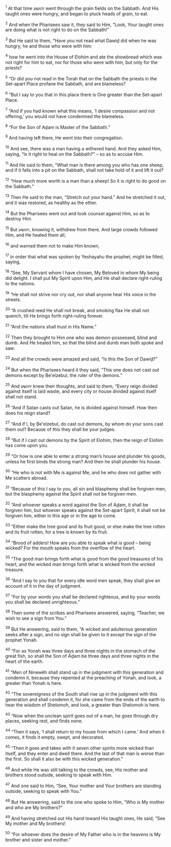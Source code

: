 <sup>1</sup> At that time יהושע went through the grain fields on the Sabbath. And His taught ones were hungry, and began to pluck heads of grain, to eat.

<sup>2</sup> And when the Pharisees saw it, they said to Him, “Look, Your taught ones are doing what is not right to do on the Sabbath!”

<sup>3</sup> But He said to them, “Have you not read what Dawiḏ did when he was hungry, he and those who were with him:

<sup>4</sup> how he went into the House of Elohim and ate the showbread which was not right for him to eat, nor for those who were with him, but only for the priests?

<sup>5</sup> “Or did you not read in the Torah that on the Sabbath the priests in the Set-apart Place profane the Sabbath, and are blameless?

<sup>6</sup> “But I say to you that in this place there is One greater than the Set-apart Place.

<sup>7</sup> “And if you had known what this means, ‘I desire compassion and not offering,’ you would not have condemned the blameless.

<sup>8</sup> “For the Son of Aḏam is Master of the Sabbath.”

<sup>9</sup> And having left there, He went into their congregation.

<sup>10</sup> And see, there was a man having a withered hand. And they asked Him, saying, “Is it right to heal on the Sabbath?” – so as to accuse Him.

<sup>11</sup> And He said to them, “What man is there among you who has one sheep, and if it falls into a pit on the Sabbath, shall not take hold of it and lift it out?

<sup>12</sup> “How much more worth is a man than a sheep! So it is right to do good on the Sabbath.”

<sup>13</sup> Then He said to the man, “Stretch out your hand.” And he stretched it out, and it was restored, as healthy as the other.

<sup>14</sup> But the Pharisees went out and took counsel against Him, so as to destroy Him.

<sup>15</sup> But יהושע, knowing it, withdrew from there. And large crowds followed Him, and He healed them all,

<sup>16</sup> and warned them not to make Him known,

<sup>17</sup> in order that what was spoken by Yeshayahu the prophet, might be filled, saying,

<sup>18</sup> “See, My Servant whom I have chosen, My Beloved in whom My being did delight. I shall put My Spirit upon Him, and He shall declare right-ruling to the nations.

<sup>19</sup> “He shall not strive nor cry out, nor shall anyone hear His voice in the streets.

<sup>20</sup> “A crushed reed He shall not break, and smoking flax He shall not quench, till He brings forth right-ruling forever.

<sup>21</sup> “And the nations shall trust in His Name.”

<sup>22</sup> Then they brought to Him one who was demon-possessed, blind and dumb. And He healed him, so that the blind and dumb man both spoke and saw.

<sup>23</sup> And all the crowds were amazed and said, “Is this the Son of Dawiḏ?”

<sup>24</sup> But when the Pharisees heard it they said, “This one does not cast out demons except by Be‛elzebul, the ruler of the demons.”

<sup>25</sup> And יהושע knew their thoughts, and said to them, “Every reign divided against itself is laid waste, and every city or house divided against itself shall not stand.

<sup>26</sup> “And if Satan casts out Satan, he is divided against himself. How then does his reign stand?

<sup>27</sup> “And if I, by Be‛elzebul, do cast out demons, by whom do your sons cast them out? Because of this they shall be your judges.

<sup>28</sup> “But if I cast out demons by the Spirit of Elohim, then the reign of Elohim has come upon you.

<sup>29</sup> “Or how is one able to enter a strong man’s house and plunder his goods, unless he first binds the strong man? And then he shall plunder his house.

<sup>30</sup> “He who is not with Me is against Me, and he who does not gather with Me scatters abroad.

<sup>31</sup> “Because of this I say to you, all sin and blasphemy shall be forgiven men, but the blasphemy against the Spirit shall not be forgiven men.

<sup>32</sup> “And whoever speaks a word against the Son of Aḏam, it shall be forgiven him, but whoever speaks against the Set-apart Spirit, it shall not be forgiven him, either in this age or in the age to come.

<sup>33</sup> “Either make the tree good and its fruit good, or else make the tree rotten and its fruit rotten, for a tree is known by its fruit.

<sup>34</sup> “Brood of adders! How are you able to speak what is good – being wicked? For the mouth speaks from the overflow of the heart.

<sup>35</sup> “The good man brings forth what is good from the good treasures of his heart, and the wicked man brings forth what is wicked from the wicked treasure.

<sup>36</sup> “And I say to you that for every idle word men speak, they shall give an account of it in the day of judgment.

<sup>37</sup> “For by your words you shall be declared righteous, and by your words you shall be declared unrighteous.”

<sup>38</sup> Then some of the scribes and Pharisees answered, saying, “Teacher, we wish to see a sign from You.”

<sup>39</sup> But He answering, said to them, “A wicked and adulterous generation seeks after a sign, and no sign shall be given to it except the sign of the prophet Yonah.

<sup>40</sup> “For as Yonah was three days and three nights in the stomach of the great fish, so shall the Son of Aḏam be three days and three nights in the heart of the earth.

<sup>41</sup> “Men of Ninewĕh shall stand up in the judgment with this generation and condemn it, because they repented at the preaching of Yonah, and look, a greater than Yonah is here.

<sup>42</sup> “The sovereigness of the South shall rise up in the judgment with this generation and shall condemn it, for she came from the ends of the earth to hear the wisdom of Shelomoh, and look, a greater than Shelomoh is here.

<sup>43</sup> “Now when the unclean spirit goes out of a man, he goes through dry places, seeking rest, and finds none.

<sup>44</sup> “Then it says, ‘I shall return to my house from which I came.’ And when it comes, it finds it empty, swept, and decorated.

<sup>45</sup> “Then it goes and takes with it seven other spirits more wicked than itself, and they enter and dwell there. And the last of that man is worse than the first. So shall it also be with this wicked generation.”

<sup>46</sup> And while He was still talking to the crowds, see, His mother and brothers stood outside, seeking to speak with Him.

<sup>47</sup> And one said to Him, “See, Your mother and Your brothers are standing outside, seeking to speak with You.”

<sup>48</sup> But He answering, said to the one who spoke to Him, “Who is My mother and who are My brothers?”

<sup>49</sup> And having stretched out His hand toward His taught ones, He said, “See My mother and My brothers!

<sup>50</sup> “For whoever does the desire of My Father who is in the heavens is My brother and sister and mother.”

